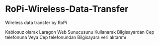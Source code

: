 # RoPi-Wireless-Data-Transfer
Wireless data transfer by RoPi

Kablosuz olarak Laragon Web Sunucusunu Kullanarak Bilgisayardan Cep telefonuna Veya Cep telefonundan Bilgisayara veri aktarımı
